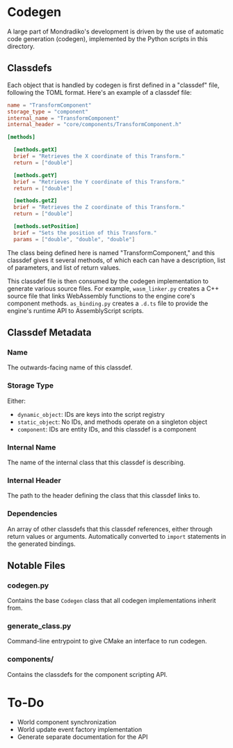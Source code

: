 # Codegen

A large part of Mondradiko's development is driven by the use of automatic
code generation (codegen), implemented by the Python scripts in this directory.

## Classdefs

Each object that is handled by codegen is first defined in a "classdef" file,
following the TOML format. Here's an example of a classdef file:

```toml
name = "TransformComponent"
storage_type = "component"
internal_name = "TransformComponent"
internal_header = "core/components/TransformComponent.h"

[methods]

  [methods.getX]
  brief = "Retrieves the X coordinate of this Transform."
  return = ["double"]

  [methods.getY]
  brief = "Retrieves the Y coordinate of this Transform."
  return = ["double"]

  [methods.getZ]
  brief = "Retrieves the Z coordinate of this Transform."
  return = ["double"]

  [methods.setPosition]
  brief = "Sets the position of this Transform."
  params = ["double", "double", "double"]
```

The class being defined here is named "TransformComponent," and this classdef
gives it several methods, of which each can have a description, list of
parameters, and list of return values.

This classdef file is then consumed by the codegen implementation to generate
various source files. For example, `wasm_linker.py` creates a C++ source file
that links WebAssembly functions to the engine core's component methods.
`as_binding.py` creates a `.d.ts` file to provide the engine's runtime API to
AssemblyScript scripts.

## Classdef Metadata

### Name

The outwards-facing name of this classdef.

### Storage Type

Either:

- `dynamic_object`: IDs are keys into the script registry
- `static_object`: No IDs, and methods operate on a singleton object
- `component`: IDs are entity IDs, and this classdef is a component

### Internal Name

The name of the internal class that this classdef is describing.

### Internal Header

The path to the header defining the class that this classdef links to.

### Dependencies

An array of other classdefs that this classdef references, either through return
values or arguments. Automatically converted to `import` statements in the
generated bindings.

## Notable Files

### codegen.py

Contains the base `Codegen` class that all codegen implementations inherit from.

### generate_class.py

Command-line entrypoint to give CMake an interface to run codegen.

### components/

Contains the classdefs for the component scripting API.

# To-Do

- World component synchronization
- World update event factory implementation
- Generate separate documentation for the API
